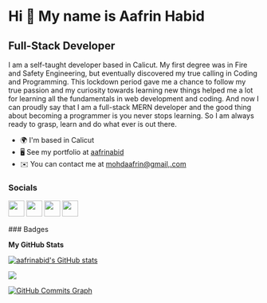 Hi 👋 My name is Aafrin Habid
=============================

Full-Stack Developer
--------------------

I am a self-taught developer based in Calicut. My first degree was in Fire and Safety Engineering, but eventually discovered my true calling in Coding and Programming. This lockdown period gave me a chance to follow my true passion and my curiosity towards learning new things helped me a lot for learning all the fundamentals in web development and coding. And now I can proudly say that I am a full-stack MERN developer and the good thing about becoming a programmer is you never stops learning. So I am always ready to grasp, learn and do what ever is out there.

* 🌍  I'm based in Calicut
* 🖥️  See my portfolio at [aafrinabid](http://www.aafrinabid.xyz/)
* ✉️  You can contact me at [mohdaafrin@gmail,.com](mailto:mohdaafrin@gmail,.com)


### Socials

<p align="left"> <a href="https://www.github.com/aafrinabid" target="_blank" rel="noreferrer"><img src="https://raw.githubusercontent.com/danielcranney/readme-generator/main/public/icons/socials/github.svg" width="32" height="32" /></a> <a href="http://www.instagram.com/_aafrin_abid" target="_blank" rel="noreferrer"><img src="https://raw.githubusercontent.com/danielcranney/readme-generator/main/public/icons/socials/instagram.svg" width="32" height="32" /></a> <a href="https://www.linkedin.com/in/mohammed-aafrin-habid-7b3889232/" target="_blank" rel="noreferrer"><img src="https://raw.githubusercontent.com/danielcranney/readme-generator/main/public/icons/socials/linkedin.svg" width="32" height="32" /></a> <a href="https://www.twitter.com/aafrin_abid" target="_blank" rel="noreferrer"><img src="https://raw.githubusercontent.com/danielcranney/readme-generator/main/public/icons/socials/twitter.svg" width="32" height="32" /></a></p>
### Badges

<b>My GitHub Stats</b>

<a href="http://www.github.com/aafrinabid"><img src="https://github-readme-stats.vercel.app/api?username=aafrinabid&show_icons=true&hide=&count_private=true&title_color=0891b2&text_color=ffffff&icon_color=0891b2&bg_color=1c1917&hide_border=true&show_icons=true" alt="aafrinabid's GitHub stats" /></a>

<a href="http://www.github.com/aafrinabid"><img src="https://github-readme-streak-stats.herokuapp.com/?user=aafrinabid&stroke=ffffff&background=1c1917&ring=0891b2&fire=0891b2&currStreakNum=ffffff&currStreakLabel=0891b2&sideNums=ffffff&sideLabels=ffffff&dates=ffffff&hide_border=true" /></a>

<a href="http://www.github.com/aafrinabid"><img src="https://activity-graph.herokuapp.com/graph?username=aafrinabid&bg_color=1c1917&color=ffffff&line=0891b2&point=ffffff&area_color=1c1917&area=true&hide_border=true&custom_title=GitHub%20Commits%20Graph" alt="GitHub Commits Graph" /></a>
